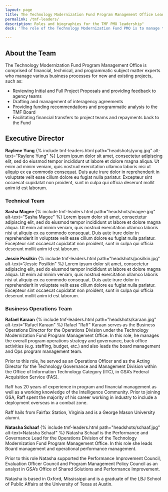 ```yaml
---
layout: page
title: The Technology Modernization Fund Program Management Office Leadership
permalink: /tmf-leaders/
description: Roles and biographies for the TMF PMO leadership"
deck: 'The role of the Technology Modernization Fund PMO is to manage the end-to-end lifecycles for new project proposals and existing investments.'

---
```


## About the Team

The Technology Modernization Fund Program Management Office is comprised of financial, technical, and programmatic subject matter experts who manage various business processes for new and existing projects, such as:
- Reviewing Initial and Full Project Proposals and providing feedback to agency teams
- Drafting and management of interagency agreements
- Providing funding recommendations and programmatic analysis to the TMF Board
- Facilitating financial transfers to project teams and repayments back to the Fund

## Executive Director

**Raylene Yung**
{% include tmf-leaders.html path="headshots/yung.jpg" alt-text="Raylene Yung" %} Lorem ipsum dolor sit amet, consectetur adipiscing elit, sed do eiusmod tempor incididunt ut labore et dolore magna aliqua. Ut enim ad minim veniam, quis nostrud exercitation ullamco laboris nisi ut aliquip ex ea commodo consequat. Duis aute irure dolor in reprehenderit in voluptate velit esse cillum dolore eu fugiat nulla pariatur. Excepteur sint occaecat cupidatat non proident, sunt in culpa qui officia deserunt mollit anim id est laborum.

### Technical Team

**Sasha Magee**
{% include tmf-leaders.html path="headshots/magee.jpg" alt-text="Sasha Magee" %} Lorem ipsum dolor sit amet, consectetur adipiscing elit, sed do eiusmod tempor incididunt ut labore et dolore magna aliqua. Ut enim ad minim veniam, quis nostrud exercitation ullamco laboris nisi ut aliquip ex ea commodo consequat. Duis aute irure dolor in reprehenderit in voluptate velit esse cillum dolore eu fugiat nulla pariatur. Excepteur sint occaecat cupidatat non proident, sunt in culpa qui officia deserunt mollit anim id est laborum.

**Jessie Posilkin**
{% include tmf-leaders.html path="headshots/posilkin.jpg" alt-text="Jessie Posilkin" %} Lorem ipsum dolor sit amet, consectetur adipiscing elit, sed do eiusmod tempor incididunt ut labore et dolore magna aliqua. Ut enim ad minim veniam, quis nostrud exercitation ullamco laboris nisi ut aliquip ex ea commodo consequat. Duis aute irure dolor in reprehenderit in voluptate velit esse cillum dolore eu fugiat nulla pariatur. Excepteur sint occaecat cupidatat non proident, sunt in culpa qui officia deserunt mollit anim id est laborum.

### Business Operations Team

**Rafael Karaan**
{% include tmf-leaders.html path="headshots/karaan.jpg" alt-text="Rafael Karaan" %} Rafael "Raff" Karaan serves as the Business Operations Director for the Operations Division under the Technology Modernization Fund Program Management Office. In this role, he manages the overall program operations strategy and governance, back office activities (e.g. staffing, budget, etc.) and also leads the board management and Ops program management team.
 
Prior to this role, he served as an Operations Officer and as the Acting Director for the Technology Governance and Management Division within the Office of Information Technology Category (ITC), in GSA’s Federal Acquisition Service (FAS). 
 
Raff has 20 years of experience in program and financial management as well as a working knowledge of the Intelligence Community. Prior to joining GSA, Raff spent the majority of his career working in industry to include a deployment overseas in a combat zone.
 
Raff hails from Fairfax Station, Virginia and is a George Mason University alumni.

**Natasha Schaaf**
{% include tmf-leaders.html path="headshots/schaaf.jpg" alt-text=Natasha Schaaf" %} Natasha Schaaf is the Performance and Governance Lead for the Operations Division of the Technology Modernization Fund Program Management Office. In this role she leads Board management and operational performance management. 

Prior to this role Natasha supported the Performance Improvement Council, Evaluation Officer Council and Program Management Policy Council as an analyst in GSA’s Office of Shared Solutions and Performance Improvement. 

Natasha is based in Oxford, Mississippi and is a graduate of the LBJ School of Public Affairs at the University of Texas at Austin.

